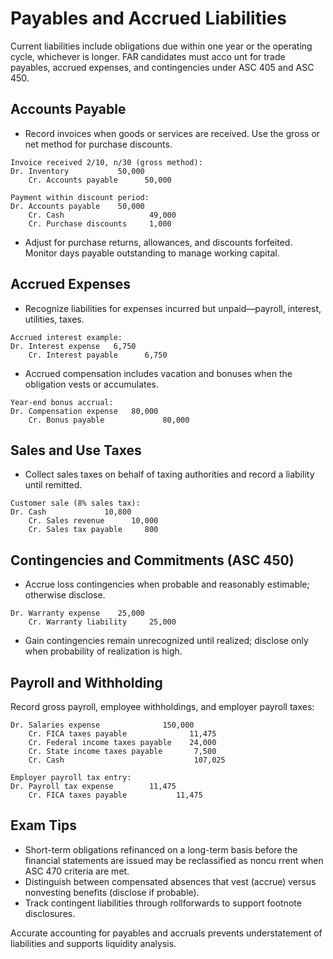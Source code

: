 # Payables and Accrued Liabilities

Current liabilities include obligations due within one year or the operating cycle, whichever is longer. FAR candidates must acco
unt for trade payables, accrued expenses, and contingencies under ASC 405 and ASC 450.

## Accounts Payable

- Record invoices when goods or services are received. Use the gross or net method for purchase discounts.

```text
Invoice received 2/10, n/30 (gross method):
Dr. Inventory           50,000
    Cr. Accounts payable      50,000

Payment within discount period:
Dr. Accounts payable    50,000
    Cr. Cash                   49,000
    Cr. Purchase discounts     1,000
```

- Adjust for purchase returns, allowances, and discounts forfeited. Monitor days payable outstanding to manage working capital.

## Accrued Expenses

- Recognize liabilities for expenses incurred but unpaid—payroll, interest, utilities, taxes.

```text
Accrued interest example:
Dr. Interest expense   6,750
    Cr. Interest payable      6,750
```

- Accrued compensation includes vacation and bonuses when the obligation vests or accumulates.

```text
Year-end bonus accrual:
Dr. Compensation expense   80,000
    Cr. Bonus payable             80,000
```

## Sales and Use Taxes

- Collect sales taxes on behalf of taxing authorities and record a liability until remitted.

```text
Customer sale (8% sales tax):
Dr. Cash             10,800
    Cr. Sales revenue      10,000
    Cr. Sales tax payable     800
```

## Contingencies and Commitments (ASC 450)

- Accrue loss contingencies when probable and reasonably estimable; otherwise disclose.

```text
Dr. Warranty expense    25,000
    Cr. Warranty liability     25,000
```

- Gain contingencies remain unrecognized until realized; disclose only when probability of realization is high.

## Payroll and Withholding

Record gross payroll, employee withholdings, and employer payroll taxes:

```text
Dr. Salaries expense              150,000
    Cr. FICA taxes payable              11,475
    Cr. Federal income taxes payable    24,000
    Cr. State income taxes payable       7,500
    Cr. Cash                             107,025

Employer payroll tax entry:
Dr. Payroll tax expense        11,475
    Cr. FICA taxes payable           11,475
```

## Exam Tips

- Short-term obligations refinanced on a long-term basis before the financial statements are issued may be reclassified as noncu
rrent when ASC 470 criteria are met.
- Distinguish between compensated absences that vest (accrue) versus nonvesting benefits (disclose if probable).
- Track contingent liabilities through rollforwards to support footnote disclosures.

Accurate accounting for payables and accruals prevents understatement of liabilities and supports liquidity analysis.
